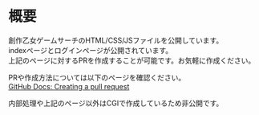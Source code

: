 # 概要

創作乙女ゲームサーチのHTML/CSS/JSファイルを公開しています。  
indexページとログインページが公開されています。  
上記のページに対するPRを作成することが可能です。お気軽に作成ください。

PRや作成方法については以下のページを確認ください。  
[GitHub Docs: Creating a pull request](https://docs.github.com/ja/pull-requests/collaborating-with-pull-requests/proposing-changes-to-your-work-with-pull-requests/creating-a-pull-request)

内部処理や上記のページ以外はCGIで作成しているため非公開です。
